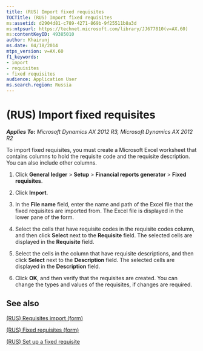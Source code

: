 ```yaml
---
title: (RUS) Import fixed requisites
TOCTitle: (RUS) Import fixed requisites
ms:assetid: d2904d81-c789-4271-869b-9f25511b8a3d
ms:mtpsurl: https://technet.microsoft.com/library/JJ677810(v=AX.60)
ms:contentKeyID: 49385010
author: Khairunj
ms.date: 04/18/2014
mtps_version: v=AX.60
f1_keywords:
- import
- requisites
- fixed requisites
audience: Application User
ms.search.region: Russia
---
```


# (RUS) Import fixed requisites 


_**Applies To:** Microsoft Dynamics AX 2012 R3, Microsoft Dynamics AX 2012 R2_

To import fixed requisites, you must create a Microsoft Excel worksheet that contains columns to hold the requisite code and the requisite description. You can also include other columns.

1.  Click **General ledger** \> **Setup** \> **Financial reports generator** \> **Fixed requisites**.

2.  Click **Import**.

3.  In the **File name** field, enter the name and path of the Excel file that the fixed requisites are imported from. The Excel file is displayed in the lower pane of the form.

4.  Select the cells that have requisite codes in the requisite codes column, and then click **Select** next to the **Requisite** field. The selected cells are displayed in the **Requisite** field.

5.  Select the cells in the column that have requisite descriptions, and then click **Select** next to the **Description** field. The selected cells are displayed in the **Description** field.

6.  Click **OK**, and then verify that the requisites are created. You can change the types and values of the requisites, if changes are required.

## See also

[(RUS) Requisites import (form)](https://technet.microsoft.com/library/jj710744\(v=ax.60\))

[(RUS) Fixed requisites (form)](https://technet.microsoft.com/library/jj710680\(v=ax.60\))

[(RUS) Set up a fixed requisite](rus-set-up-a-fixed-requisite.md)

  



